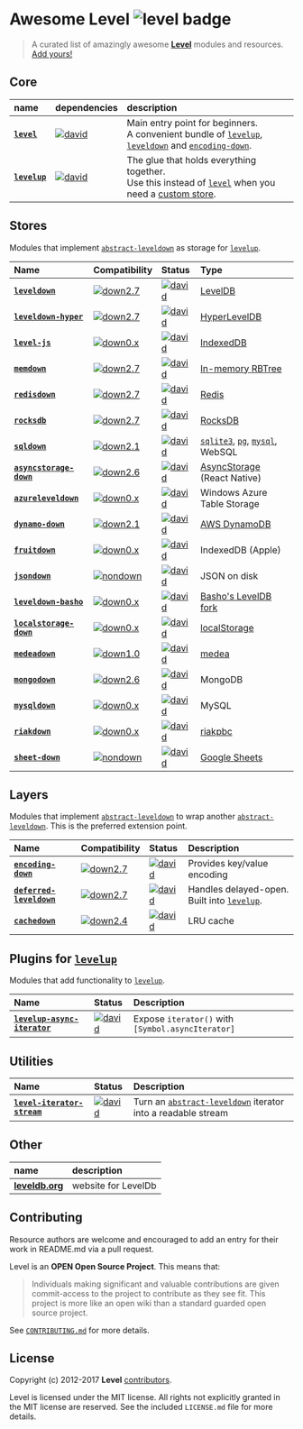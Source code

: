 # Awesome Level ![level badge][level-badge]

> A curated list of amazingly awesome **[Level]** modules and resources. [Add yours!](#contributing)

## Core

| name | dependencies | description
|:---- |:------------ |:-----------
|**[`level`]** | [![david][120]][121] | Main entry point for beginners.<br> A convenient bundle of [`levelup`], [`leveldown`] and [`encoding-down`].
|**[`levelup`]** | [![david][122]][123] | The glue that holds everything together.<br> Use this instead of [`level`] when you need a [custom store](#stores).

<!-- Reserved for this section: 120-149 -->
[120]: https://img.shields.io/david/level/level.svg
[121]: https://david-dm.org/level/level
[122]: https://img.shields.io/david/level/levelup.svg
[123]: https://david-dm.org/level/levelup

## Stores

Modules that implement [`abstract-leveldown`] as storage for [`levelup`].

| Name                   | Compatibility    | Status            | Type
|:---------------------- |:---------------  |:----------------- |:----
|**[`leveldown`]**       | [![down2.7]][ad] |[![david][01]][02] |[LevelDB]
|**[`leveldown-hyper`]** | [![down2.7]][ad] |[![david][03]][04] |[HyperLevelDB]
|**[`level-js`]**        | [![down0.x]][ad] |[![david][05]][06] |[IndexedDB]
|**[`memdown`]**         | [![down2.7]][ad] |[![david][07]][08] |[In-memory RBTree]
|**[`redisdown`]**       | [![down2.7]][ad] |[![david][09]][10] |[Redis]
|**[`rocksdb`]**         | [![down2.7]][ad] |[![david][11]][12] |[RocksDB]
|**[`sqldown`]**         | [![down2.1]][ad] |[![david][13]][14] |[`sqlite3`], [`pg`], [`mysql`], WebSQL
|**[`asyncstorage-down`]** | [![down2.6]][ad] |[![david][16]][17] | [AsyncStorage] (React Native)
|**[`azureleveldown`]** | [![down0.x]][ad] |[![david][18]][19] | Windows Azure Table Storage
|**[`dynamo-down`]** | [![down2.1]][ad] |[![david][20]][21] | [AWS DynamoDB]
|**[`fruitdown`]** | [![down0.x]][ad] |[![david][22]][23] |IndexedDB (Apple)
|**[`jsondown`]** | [![nondown]][ad] |[![david][24]][25] | JSON on disk
|**[`leveldown-basho`]** | [![down0.x]][ad] |[![david][26]][27] | [Basho's LevelDB fork]
|**[`localstorage-down`]** | [![down0.x]][ad] |[![david][28]][29] | [localStorage]
|**[`medeadown`]** | [![down1.0]][ad] |[![david][30]][31] | [medea]
|**[`mongodown`]** | [![down2.6]][ad] |[![david][32]][33] | MongoDB
|**[`mysqldown`]** | [![down0.x]][ad] |[![david][34]][35] | MySQL
|**[`riakdown`]** | [![down0.x]][ad] |[![david][36]][37] | [riakpbc]
|**[`sheet-down`]** | [![nondown]][ad] |[![david][38]][39] | [Google Sheets]

<!-- Reserved for this section: 1-69 -->
[01]: https://img.shields.io/david/level/leveldown.svg
[02]: https://david-dm.org/level/leveldown
[03]: https://img.shields.io/david/Level/leveldown-hyper.svg
[04]: https://david-dm.org/level/leveldown-hyper
[05]: https://img.shields.io/david/maxogden/level.js.svg
[06]: https://david-dm.org/maxogden/level.js
[07]: https://img.shields.io/david/Level/memdown.svg
[08]: https://david-dm.org/level/memdown
[09]: https://img.shields.io/david/hmalphettes/redisdown.svg
[10]: https://david-dm.org/hmalphettes/redisdown
[11]: https://img.shields.io/david/Level/rocksdb.svg
[12]: https://david-dm.org/level/rocksdb
[13]: https://img.shields.io/david/calvinmetcalf/sqldown.svg
[14]: https://david-dm.org/calvinmetcalf/sqldown
[16]: https://img.shields.io/david/tradle/asyncstorage-down.svg
[17]: https://david-dm.org/tradle/asyncstorage-down

[18]: https://img.shields.io/david/richorama/azureleveldown.svg
[19]: https://david-dm.org/richorama/azureleveldown
[20]: https://img.shields.io/david/jed/dynamo-down.svg
[21]: https://david-dm.org/jed/dynamo-down
[22]: https://img.shields.io/david/nolanlawson/fruitdown.svg
[23]: https://david-dm.org/nolanlawson/fruitdown
[24]: https://img.shields.io/david/toolness/jsondown.svg
[25]: https://david-dm.org/toolness/jsondown

<!-- not available (it's a branch of leveldown) -->
[26]: https://img.shields.io/david/level/leveldown-basho.svg
[27]: https://david-dm.org/level/leveldown-basho

[28]: https://img.shields.io/david/No9/localstorage-down.svg
[29]: https://david-dm.org/No9/localstorage-down
[30]: https://img.shields.io/david/kesla/medeadown.svg
[31]: https://david-dm.org/kesla/medeadown
[32]: https://img.shields.io/david/watson/mongodown.svg
[33]: https://david-dm.org/watson/mongodown
[34]: https://img.shields.io/david/kesla/mysqldown.svg
[35]: https://david-dm.org/kesla/mysqldown
[36]: https://img.shields.io/david/nlf/riakdown.svg
[37]: https://david-dm.org/nlf/riakdown
[38]: https://img.shields.io/david/jed/sheet-down.svg
[39]: https://david-dm.org/jed/sheet-down

## Layers

Modules that implement [`abstract-leveldown`] to wrap another [`abstract-leveldown`]. This is the preferred extension point.

| Name                 |Compatibility    | Status             | Description
|:-------------------- |:--------------- |:-------------------|:-----------
|**[`encoding-down`]** |[![down2.7]][ad] | [![david][70]][71] | Provides key/value encoding
|**[`deferred-leveldown`]** |[![down2.7]][ad] | [![david][72]][73] | Handles delayed-open. Built into [`levelup`].
|**[`cachedown`]** | [![down2.4]][ad] | [![david][74]][75] | LRU cache

<!-- Reserved for this section: 70-99 -->
[70]: https://img.shields.io/david/Level/encoding-down.svg
[71]: https://david-dm.org/level/encoding-down
[72]: https://img.shields.io/david/Level/deferred-leveldown.svg
[73]: https://david-dm.org/level/deferred-leveldown
[74]: https://img.shields.io/david/mvayngrib/cachedown.svg
[75]: https://david-dm.org/mvayngrib/cachedown

## Plugins for [`levelup`]

Modules that add functionality to [`levelup`].

| Name | Status       | Description
|:---- |:------------ |:-----------
|**[`levelup-async-iterator`]** | [![david][100]][101] | Expose `iterator()` with `[Symbol.asyncIterator]`

<!-- Reserved for this section: 100-129 -->
[100]: https://img.shields.io/david/MeirionHughes/levelup-async-iterator.svg
[101]: https://david-dm.org/MeirionHughes/levelup-async-iterator

## Utilities

| Name | Status       | Description
|:---- |:------------ |:-----------
|**[`level-iterator-stream`]** | [![david][200]][201] | Turn an [`abstract-leveldown`] iterator into a readable stream

<!-- Reserved for this section: 200-229 -->
[200]: https://david-dm.org/Level/iterator-stream.svg
[201]: https://david-dm.org/level/iterator-stream

## Other

| name | description |
|:---- |:----------- |
| **[leveldb.org]** | website for LevelDb

## Contributing

Resource authors are welcome and encouraged to add an entry for their work in README.md via a pull request.

Level is an **OPEN Open Source Project**. This means that:

> Individuals making significant and valuable contributions are given commit-access to the project to contribute as they see fit. This project is more like an open wiki than a standard guarded open source project.

See [`CONTRIBUTING.md`](https://github.com/Level/community/blob/master/CONTRIBUTING.md) for more details.

## License

Copyright (c) 2012-2017 **Level** [contributors](https://github.com/level/community#contributors).

Level is licensed under the MIT license. All rights not explicitly granted in the MIT license are reserved. See the included `LICENSE.md` file for more details.

<!-- Manual badges for now -->
[down2.7]: https://img.shields.io/badge/abstract--leveldown-2.7-brightgreen.svg
[down2.6]: https://img.shields.io/badge/abstract--leveldown-2.6-orange.svg
[down2.4]: https://img.shields.io/badge/abstract--leveldown-2.4-orange.svg
[down2.1]: https://img.shields.io/badge/abstract--leveldown-2.1-orange.svg
[down1.0]: https://img.shields.io/badge/abstract--leveldown-1.0-red.svg
[down0.x]: https://img.shields.io/badge/abstract--leveldown-0.x-red.svg
[nondown]: https://img.shields.io/badge/abstract--leveldown-invalid-lightgrey.svg

[Level]: https://github.com/level
[`abstract-leveldown`]: https://github.com/level/abstract-leveldown
[ad]: https://github.com/level/abstract-leveldown
[`levelup`]: https://github.com/level/levelup

[`leveldown`]: https://github.com/level/leveldown
[LevelDB]: https://github.com/google/leveldb
[`leveldown-hyper`]: https://github.com/level/leveldown-hyper
[HyperLevelDB]: https://github.com/rescrv/HyperLevelDB
[`level-js`]: https://github.com/maxogden/level.js
[IndexedDB]: https://developer.mozilla.org/en-US/docs/IndexedDB
[`memdown`]: https://github.com/level/memdown
[In-memory RBTree]: https://www.npmjs.com/package/functional-red-black-tree
[`redisdown`]: https://github.com/hmalphettes/redisdown
[Redis]: https://redis.io/
[`rocksdb`]: https://github.com/level/rocksdb
[RocksDB]: https://github.com/facebook/rocksdb/
[`sqldown`]: https://github.com/calvinmetcalf/sqldown
[`sqlite3`]: https://www.npmjs.com/package/sqlite3
[`pg`]: https://www.npmjs.com/package/pg
[`mysql`]: https://www.npmjs.com/package/mysql
[`asyncstorage-down`]: https://github.com/tradle/asyncstorage-down
[AsyncStorage]: https://facebook.github.io/react-native/docs/asyncstorage.html
[`azureleveldown`]: https://github.com/richorama/azureleveldown
[`dynamo-down`]: https://github.com/jed/dynamo-down
[`fruitdown`]: https://github.com/nolanlawson/fruitdown
[`jsondown`]: https://github.com/toolness/jsondown
[`leveldown-basho`]: https://www.npmjs.com/package/leveldown-basho
[`localstorage-down`]: https://github.com/No9/localstorage-down
[`medeadown`]: https://github.com/kesla/medeadown
[`mongodown`]: https://github.com/watson/mongodown
[`mysqldown`]: https://github.com/kesla/mysqldown
[`riakdown`]: https://github.com/nlf/riakdown
[`sheet-down`]: https://github.com/jed/sheet-down
[AWS DynamoDB]: http://aws.amazon.com/dynamodb
[Google Sheets]: https://docs.google.com/spreadsheets
[riakpbc]: https://github.com/nlf/riakpbc
[medea]: https://github.com/argo/medea
[Basho's LevelDB fork]: https://github.com/basho/leveldb
[localStorage]: https://developer.mozilla.org/en-US/docs/Web/API/Window/localStorage

[`encoding-down`]: https://github.com/level/encoding-down
[`deferred-leveldown`]: https://github.com/Level/deferred-leveldown
[`cachedown`]: https://github.com/mvayngrib/cachedown

[`levelup-async-iterator`]: https://github.com/MeirionHughes/levelup-async-iterator
[`level`]: https://github.com/level/level
[`level-iterator-stream`]: https://github.com/level/iterator-stream
[leveldb.org]: http://leveldb.org
[level-badge]: http://leveldb.org/img/badge.svg
